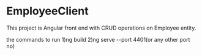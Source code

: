 # EmployeeClient

This project is Angular front end with CRUD operations on Employee entity.

the commands to run 
1)ng build
2)ng serve --port 4401(or any other port no)

